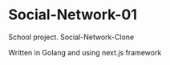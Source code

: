 # Social-Network-01

School project. Social-Network-Clone

Written in Golang and using next.js framework
